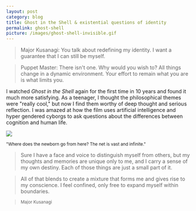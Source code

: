 ```yaml
---
layout: post
category: blog
title: Ghost in the Shell & existential questions of identity
permalink: ghost-shell
picture: /images/ghost-shell-invisible.gif
---
```


> Major Kusanagi: You talk about redefining my identity. I want a guarantee that I can still be myself.

> Puppet Master: There isn't one. Why would you wish to? All things change in a dynamic environment. Your effort to remain what you are is what limits you.

I watched *Ghost in the Shell* again for the first time in 10 years and found it much more satisfying. As a teenager, I thought the philosophical themes were "really cool," but now I find them worthy of deep thought and serious reflection. I was amazed at how the film uses artificial intelligence and hyper gendered cyborgs to ask questions about the differences between cognition and human life.

<!--more-->

![](http://i.imgur.com/wgkaZcq.jpg)

<small>"Where does the newborn go from here? The net is vast and infinite."</small>

> Sure I have a face and voice to distinguish myself from others, but my thoughts and memories are unique only to me, and I carry a sense of my own destiny. Each of those things are just a small part of it.

> All of that blends to create a mixture that forms me and gives rise to my conscience. I feel confined, only free to expand myself within boundaries.

> <small>Major Kusanagi</small>

<!-- 
Face smash gif: http://i.imgur.com/rqofxcS.gif
Body ripping gif: http://i.imgur.com/JPHEE41.gif
 -->